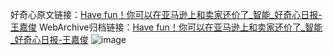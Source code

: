 好奇心原文链接：[Have fun！你可以在亚马逊上和卖家还价了_智能_好奇心日报-王嘉俊](https://www.qdaily.com/articles/4272.html)
WebArchive归档链接：[Have fun！你可以在亚马逊上和卖家还价了_智能_好奇心日报-王嘉俊](http://web.archive.org/web/20190623154119/https://www.qdaily.com/articles/4272.html)
![image](http://ww3.sinaimg.cn/large/007d5XDply1g3vf2e7ji4j30u02yme81)
